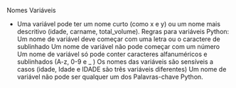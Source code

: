 Nomes Variáveis
  - Uma variável pode ter um nome curto (como x e y) ou um nome mais descritivo (idade, carname, total_volume). Regras para variáveis Python:
    Um nome de variável deve começar com uma letra ou o caractere de sublinhado
    Um nome de variável não pode começar com um número
    Um nome de variável só pode conter caracteres alfanuméricos e sublinhados (A-z, 0-9 e _ )
    Os nomes das variáveis são sensíveis a casos (idade, Idade e IDADE são três variáveis diferentes)
    Um nome de variável não pode ser qualquer um dos Palavras-chave Python.